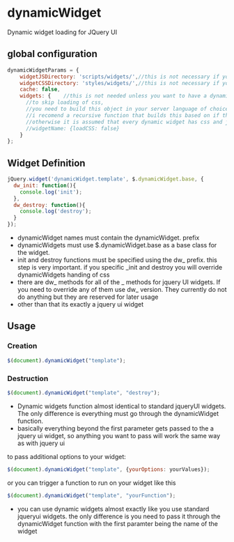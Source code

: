 dynamicWidget
=============

Dynamic widget loading for  JQuery UI

## global configuration
```javascript
dynamicWidgetParams = {
	widgetJSDirectory: 'scripts/widgets/',//this is not necessary if you put your widgets in /scripts/widgets/
	widgetCSSDirectory: 'styles/widgets/',//this is not necessary if you put your widgets in /styles/widgets/
	cache: false,
	widgets: {    //this is not needed unless you want to have a dynamic widget without any css
	  //to skip loading of css, 
	  //you need to build this object in your server language of choice.
	  //i recomend a recursive function that builds this based on if the file exists or not
	  //otherwise it is assumed that every dynamic widget has css and js
	  //widgetName: {loadCSS: false}
	}
};
```
## Widget Definition
```javascript
jQuery.widget('dynamicWidget.template', $.dynamicWidget.base, { 
  dw_init: function(){
    console.log('init');
  },
  dw_destroy: function(){
    console.log('destroy');
  }
});
```
* dynamicWidget names must contain the dynamicWidget. prefix
* dynamicWidgets must use $.dynamicWidget.base as a base class for the widget.
* init and destroy functions must be specified using the dw_ prefix.  this step is very important.  if you specific _init and destroy you will override dynamicWidgets handing of css
* there are dw_ methods for all of the _ methods for jquery UI widgets.  If you need to override any of them use dw_ version.  They currently do not do anything but they are reserved for later usage
* other than that its exactly a jquery ui widget

## Usage
### Creation 
```javascript
$(document).dynamicWidget("template");
```
### Destruction
```javascript
$(document).dynamicWidget("template", "destroy");
```

* Dynamic widgets function almost identical to standard jqueryUI widgets.  The only difference is everything must go through the dynamicWidget function. 
* basically everything beyond the first parameter gets passed to the a jquery ui widget, so anything you want to pass will work the same way as with jquery ui 

to pass additional options to your widget:
```javascript
$(document).dynamicWidget("template", {yourOptions: yourValues});
```
or you can trigger a function to run on your widget like this 
```javascript
$(document).dynamicWidget("template", "yourFunction");
```

* you can use dynamic widgets almost exactly like you use standard jqueryui widgets.  the only difference is you need to pass it through the dynamicWidget function with the first paramter being the name of the widget
